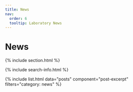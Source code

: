 ```yaml
---
title: News
nav:
  order: 6
  tooltip: Laboratory News
---
```


# <i class="fas fa-feather-alt"></i>News

{% include section.html %}

{% include search-info.html %}

{% include list.html data="posts" component="post-excerpt" filters="category: news" %}
